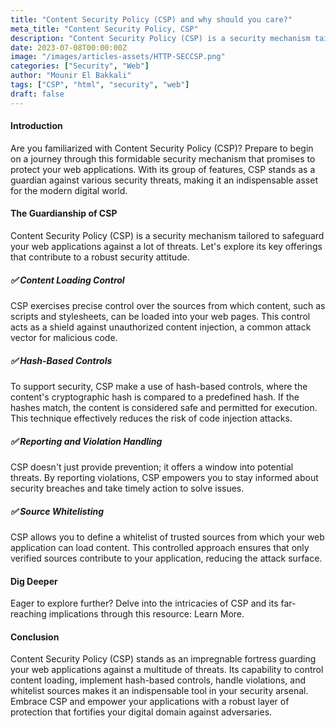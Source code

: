 ```yaml
---
title: "Content Security Policy (CSP) and why should you care?"
meta_title: "Content Security Policy, CSP"
description: "Content Security Policy (CSP) is a security mechanism tailored to safeguard your web applications against a myriad of threats. Let's explore its key offerings that contribute to a robust security posture."
date: 2023-07-08T00:00:00Z
image: "/images/articles-assets/HTTP-SECCSP.png"
categories: ["Security", "Web"]
author: "Mounir El Bakkali"
tags: ["CSP", "html", "security", "web"]
draft: false
---
```

#### Introduction
Are you familiarized with Content Security Policy (CSP)? Prepare to begin on a journey through this formidable security mechanism that promises to protect your web applications. With its group of features, CSP stands as a guardian against various security threats, making it an indispensable asset for the modern digital world.

#### The Guardianship of CSP
Content Security Policy (CSP) is a security mechanism tailored to safeguard your web applications against a lot of threats. Let's explore its key offerings that contribute to a robust security attitude.

##### ✅ Content Loading Control
CSP exercises precise control over the sources from which content, such as scripts and stylesheets, can be loaded into your web pages. This control acts as a shield against unauthorized content injection, a common attack vector for malicious code.

##### ✅ Hash-Based Controls
To support security, CSP make a use of hash-based controls, where the content's cryptographic hash is compared to a predefined hash. If the hashes match, the content is considered safe and permitted for execution. This technique effectively reduces the risk of code injection attacks.

##### ✅ Reporting and Violation Handling
CSP doesn't just provide prevention; it offers a window into potential threats. By reporting violations, CSP empowers you to stay informed about security breaches and take timely action to solve issues.

##### ✅ Source Whitelisting
CSP allows you to define a whitelist of trusted sources from which your web application can load content. This controlled approach ensures that only verified sources contribute to your application, reducing the attack surface.

#### Dig Deeper
Eager to explore further? Delve into the intricacies of CSP and its far-reaching implications through this resource: Learn More.

#### Conclusion
Content Security Policy (CSP) stands as an impregnable fortress guarding your web applications against a multitude of threats. Its capability to control content loading, implement hash-based controls, handle violations, and whitelist sources makes it an indispensable tool in your security arsenal. Embrace CSP and empower your applications with a robust layer of protection that fortifies your digital domain against adversaries.
